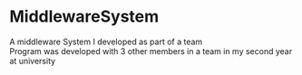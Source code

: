 # MiddlewareSystem
A middleware System I developed as part of a team <br/>
Program was developed with 3 other members in a team in my second year at university
